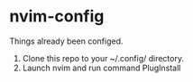 # nvim-config

Things already been configed.

1. Clone this repo to your ~/.config/ directory.
2. Launch nvim and run command PlugInstall
